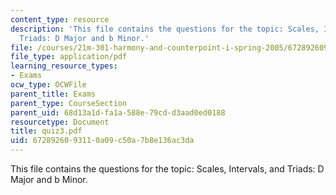 ```yaml
---
content_type: resource
description: 'This file contains the questions for the topic: Scales, Intervals, and
  Triads: D Major and b Minor.'
file: /courses/21m-301-harmony-and-counterpoint-i-spring-2005/6728926093110a09c50a7b8e136ac3da_quiz3.pdf
file_type: application/pdf
learning_resource_types:
- Exams
ocw_type: OCWFile
parent_title: Exams
parent_type: CourseSection
parent_uid: 68d13a1d-fa1a-588e-79cd-d3aad0ed0188
resourcetype: Document
title: quiz3.pdf
uid: 67289260-9311-0a09-c50a-7b8e136ac3da
---
```

This file contains the questions for the topic: Scales, Intervals, and Triads: D Major and b Minor.

